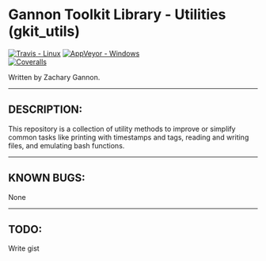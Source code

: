 Gannon Toolkit Library - Utilities (gkit_utils)
=================================

[![Travis - Linux](https://img.shields.io/travis/gannon93/gkit_utils.svg?label=Linux%20Status)](https://travis-ci.org/gannon93/gkit_utils)
[![AppVeyor - Windows](https://img.shields.io/appveyor/ci/Gannon93/gkit-utils.svg?label=Windows%20Status)](https://ci.appveyor.com/project/Gannon93/gkit-utils)  
[![Coveralls](https://img.shields.io/coveralls/gannon93/gkit_utils.svg?label=Code%20Coverage)](https://coveralls.io/github/gannon93/gkit_utils?branch=master)

Written by Zachary Gannon.   

---

DESCRIPTION:
------------

This repository is a collection of utility methods to improve or simplify common tasks like printing with timestamps and tags, reading and writing files, and emulating bash functions.   

---

KNOWN BUGS:
-----------

None

---

TODO:
-----

Write gist

